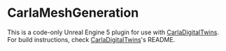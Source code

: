 # CarlaMeshGeneration

This is a code-only Unreal Engine 5 plugin for use with [CarlaDigitalTwins](https://github.com/carla-simulator/carla-digitaltwins.git). For build instructions, check [CarlaDigitalTwins](https://github.com/carla-simulator/carla-digitaltwins.git)'s README.
